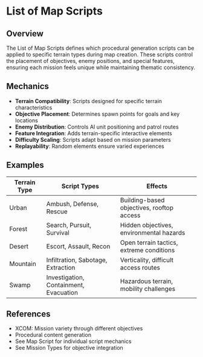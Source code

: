 # List of Map Scripts

## Overview
The List of Map Scripts defines which procedural generation scripts can be applied to specific terrain types during map creation. These scripts control the placement of objectives, enemy positions, and special features, ensuring each mission feels unique while maintaining thematic consistency.

## Mechanics
- **Terrain Compatibility**: Scripts designed for specific terrain characteristics
- **Objective Placement**: Determines spawn points for goals and key locations
- **Enemy Distribution**: Controls AI unit positioning and patrol routes
- **Feature Integration**: Adds terrain-specific interactive elements
- **Difficulty Scaling**: Scripts adapt based on mission parameters
- **Replayability**: Random elements ensure varied experiences

## Examples
| Terrain Type | Script Types | Effects |
|--------------|--------------|---------|
| Urban | Ambush, Defense, Rescue | Building-based objectives, rooftop access |
| Forest | Search, Pursuit, Survival | Hidden objectives, environmental hazards |
| Desert | Escort, Assault, Recon | Open terrain tactics, extreme conditions |
| Mountain | Infiltration, Sabotage, Extraction | Verticality, difficult access routes |
| Swamp | Investigation, Containment, Evacuation | Hazardous terrain, mobility challenges |

## References
- XCOM: Mission variety through different objectives
- Procedural content generation
- See Map Script for individual script mechanics
- See Mission Types for objective integration